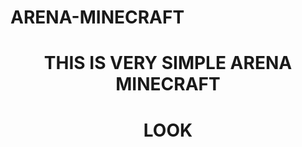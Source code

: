 # ARENA-MINECRAFT
<h1 align="center">THIS IS VERY SIMPLE ARENA MINECRAFT</h1>


<h1 align="center" url=('https://streamable.com/vxce20') >LOOK</h1>

